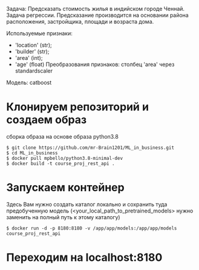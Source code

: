 Задача: Предсказать стоимость жилья в индийском городе Ченнай.
Задача регрессии.
Предсказание производится на основании района расположения, застройщика, площади и возраста дома.

Используемые признаки:

- 'location' (str);
- 'builder' (str);
- 'area' (int);
- 'age' (float)
Преобразования признаков: столбец 'area' через standardscaler

Модель: catboost

# Клонируем репозиторий и создаем образ
сборка образа на основе образа python3.8
```
$ git clone https://github.com/mr-Brain1201/ML_in_business.git
$ cd ML_in_business
$ docker pull mpbello/python3.8-minimal-dev 
$ docker build -t course_proj_rest_api .
```
# Запускаем контейнер
Здесь Вам нужно создать каталог локально и сохранить туда предобученную модель (<your_local_path_to_pretrained_models> нужно заменить на полный путь к этому каталогу)
```
$ docker run -d -p 8180:8180 -v /app/app/models:/app/app/models course_proj_rest_api
```
# Переходим на localhost:8180
